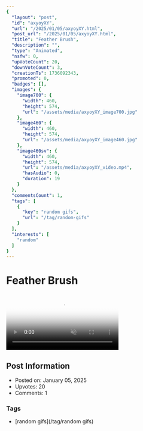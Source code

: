 ```yaml
---
{
  "layout": "post",
  "id": "axyoyXY",
  "url": "/2025/01/05/axyoyXY.html",
  "post_url": "/2025/01/05/axyoyXY.html",
  "title": "Feather Brush",
  "description": "",
  "type": "Animated",
  "nsfw": 0,
  "upVoteCount": 20,
  "downVoteCount": 3,
  "creationTs": 1736092343,
  "promoted": 0,
  "badges": [],
  "images": {
    "image700": {
      "width": 460,
      "height": 574,
      "url": "/assets/media/axyoyXY_image700.jpg"
    },
    "image460": {
      "width": 460,
      "height": 574,
      "url": "/assets/media/axyoyXY_image460.jpg"
    },
    "image460sv": {
      "width": 460,
      "height": 574,
      "url": "/assets/media/axyoyXY_video.mp4",
      "hasAudio": 0,
      "duration": 19
    }
  },
  "commentsCount": 1,
  "tags": [
    {
      "key": "random gifs",
      "url": "/tag/random-gifs"
    }
  ],
  "interests": [
    "random"
  ]
}
---
```


# Feather Brush

<video controls playsinline loop muted poster="/assets/media/axyoyXY_image460.jpg">
  <source src="/assets/media/axyoyXY_video.mp4" type="video/mp4">
  Your browser does not support the video tag.
</video>

## Post Information

- Posted on: January 05, 2025
- Upvotes: 20
- Comments: 1

### Tags

- [random gifs](/tag/random gifs)
